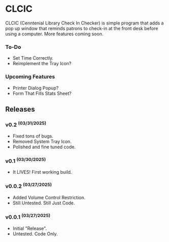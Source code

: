 # CLCIC
CLCIC (Cenntenial Library Check In Checker) is simple program that adds a pop up window that reminds patrons to check-in at the front desk before using a computer. More features coming soon.

### To-Do
- Set Time Correctly.
- Reimplement the Tray Icon?

### Upcoming Features
- Printer Dialog Popup?
- Form That Fills Stats Sheet?

## Releases

### v0.2 <sup>(03/31/2025)</sup>
- Fixed tons of bugs.
- Removed System Tray Icon.
- Polished and fine tuned code.

### v0.1 <sup>(03/30/2025)</sup>
* It LIVES! First working build.

### v0.0.2 <sup>(03/27/2025)</sup>
* Added Volume Control Restriction.
* Still Untested. Still Just Code.

### v0.0.1 <sup>(03/27/2025)</sup>
* Initial "Release".
* Untested. Code Only.
